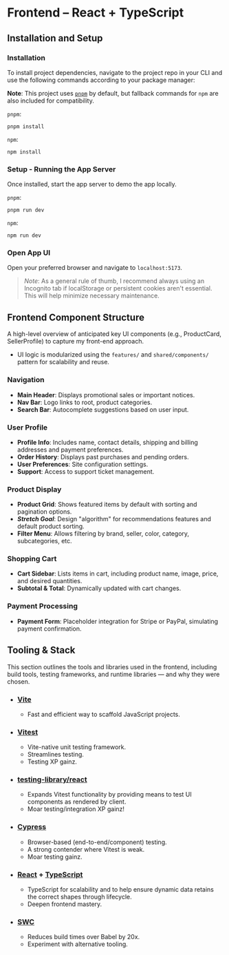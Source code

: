 # Frontend – React + TypeScript

## Installation and Setup

### Installation

To install project dependencies, navigate to the project repo in your CLI and use the following commands according to your package manager:

**Note**: This project uses [`pnpm`](https://pnpm.io/) by default, but fallback commands for `npm` are also included for compatibility.

`pnpm`:

```shell
pnpm install
```

`npm`:

```shell
npm install
```

### Setup - Running the App Server

Once installed, start the app server to demo the app locally.

`pnpm`:

```shell
pnpm run dev
```

`npm`:

```shell
npm run dev
```

### Open App UI

Open your preferred browser and navigate to `localhost:5173`.

> _Note_: As a general rule of thumb, I recommend always using an Incognito tab if localStorage or persistent cookies aren't essential. This will help minimize necessary maintenance.

## Frontend Component Structure

A high-level overview of anticipated key UI components (e.g., ProductCard, SellerProfile) to capture my front-end approach.  

- UI logic is modularized using the `features/` and `shared/components/` pattern for scalability and reuse.  

### Navigation

- **Main Header**: Displays promotional sales or important notices.
- **Nav Bar**: Logo links to root, product categories.
- **Search Bar**: Autocomplete suggestions based on user input.

### User Profile

- **Profile Info**: Includes name, contact details, shipping and billing addresses and payment preferences.
- **Order History**: Displays past purchases and pending orders.
- **User Preferences**: Site configuration settings.
- **Support**: Access to support ticket management.

### Product Display

- **Product Grid**: Shows featured items by default with sorting and pagination options.
- **_Stretch Goal_**: Design "algorithm" for recommendations features and default product sorting.
- **Filter Menu**: Allows filtering by brand, seller, color, category, subcategories, etc.

### Shopping Cart

- **Cart Sidebar**: Lists items in cart, including product name, image, price, and desired quantities.
- **Subtotal & Total**: Dynamically updated with cart changes.

### Payment Processing

- **Payment Form**: Placeholder integration for Stripe or PayPal, simulating payment confirmation.

## Tooling & Stack

This section outlines the tools and libraries used in the frontend, including build tools, testing frameworks, and runtime libraries — and why they were chosen.

- ### [Vite](https://vite.dev/)

  - Fast and efficient way to scaffold JavaScript projects.

- ### [Vitest](https://vitest.dev/)

  - Vite-native unit testing framework.
  - Streamlines testing.
  - Testing XP gainz.

- ### [testing-library/react](https://testing-library.com/docs/react-testing-library/intro/)

  - Expands Vitest functionality by providing means to test UI components as rendered by client.
  - Moar testing/integration XP gainz!

- ### [Cypress](https://cypress.io/)

  - Browser-based (end-to-end/component) testing.
  - A strong contender where Vitest is weak.
  - Moar testing gainz.

- ### [React](https://react.dev/) + [TypeScript](https://typescriptlang.org/)

  - TypeScript for scalability and to help ensure dynamic data retains the correct shapes through lifecycle.
  - Deepen frontend mastery.

- ### [SWC](https://swc.rs/)

  - Reduces build times over Babel by 20x.
  - Experiment with alternative tooling.

<!--
- ### [styled-components](https://styled-components.com/)

  - Modularizes CSS by coupling stylesheets with JS components, simplifying maintenance.
  - Facilitates learning and best practices in component-driven styling.
 -->
